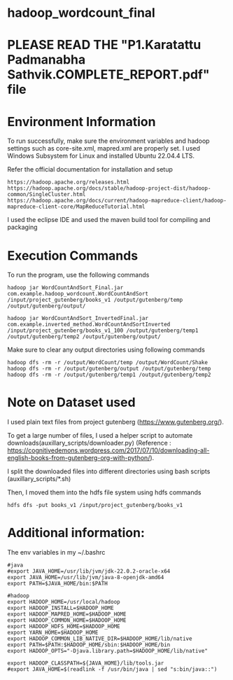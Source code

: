 # hadoop_wordcount_final

# PLEASE READ THE "P1.Karatattu Padmanabha Sathvik.COMPLETE_REPORT.pdf" file

# Environment Information

To run successfully, make sure the environment variables and hadoop settings such as core-site.xml, mapred.xml are properly set. I used Windows Subsystem for Linux and installed Ubuntu 22.04.4 LTS.

Refer the official documentation for installation and setup
```
https://hadoop.apache.org/releases.html
https://hadoop.apache.org/docs/stable/hadoop-project-dist/hadoop-common/SingleCluster.html
https://hadoop.apache.org/docs/current/hadoop-mapreduce-client/hadoop-mapreduce-client-core/MapReduceTutorial.html
```
I used the eclipse IDE and used the maven build tool for compiling and packaging

# Execution Commands

To run the program, use the following commands
```
hadoop jar WordCountAndSort_Final.jar com.example.hadoop_wordcount.WordCountAndSort /input/project_gutenberg/books_v1 /output/gutenberg/temp /output/gutenberg/output/

hadoop jar WordCountAndSort_InvertedFinal.jar com.example.inverted_method.WordCountAndSortInverted /input/project_gutenberg/books_v1_100 /output/gutenberg/temp1 /output/gutenberg/temp2 /output/gutenberg/output/
```
Make sure to clear any output directories using following commands
```
hadoop dfs -rm -r /output/WordCount/temp /output/WordCount/Shake
hadoop dfs -rm -r /output/gutenberg/output /output/gutenberg/temp
hadoop dfs -rm -r /output/gutenberg/temp1 /output/gutenberg/temp2
```

# Note on Dataset used

I used plain text files from project gutenberg (https://www.gutenberg.org/). 

To get a large number of files, I used a helper script to automate downloads(auxillary_scripts/downloader.py) (Reference : https://cognitivedemons.wordpress.com/2017/07/10/downloading-all-english-books-from-gutenberg-org-with-python/). 

I split the downloaded files into different directories using bash scripts (auxillary_scripts/*.sh)

Then, I moved them into the hdfs file system using hdfs commands
```
hdfs dfs -put books_v1 /input/project_gutenberg/books_v1 
```

# Additional information: 

The env variables in my ~/.bashrc
```
#java
#export JAVA_HOME=/usr/lib/jvm/jdk-22.0.2-oracle-x64
export JAVA_HOME=/usr/lib/jvm/java-8-openjdk-amd64
export PATH=$JAVA_HOME/bin:$PATH

#hadoop
export HADOOP_HOME=/usr/local/hadoop
export HADOOP_INSTALL=$HADOOP_HOME
export HADOOP_MAPRED_HOME=$HADOOP_HOME
export HADOOP_COMMON_HOME=$HADOOP_HOME
export HADOOP_HDFS_HOME=$HADOOP_HOME
export YARN_HOME=$HADOOP_HOME
export HADOOP_COMMON_LIB_NATIVE_DIR=$HADOOP_HOME/lib/native
export PATH=$PATH:$HADOOP_HOME/sbin:$HADOOP_HOME/bin
export HADOOP_OPTS="-Djava.library.path=$HADOOP_HOME/lib/native"

export HADOOP_CLASSPATH=${JAVA_HOME}/lib/tools.jar
#export JAVA_HOME=$(readlink -f /usr/bin/java | sed "s:bin/java::")
```
